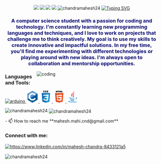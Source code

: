 <p align="center">
    <a href="https://github.com/ChandraMahesh24/ChandraMahesh24"><img src="https://img.shields.io/badge/status-updating-brightgreen.svg"></a>
    <a href="https://github.com/ChandraMahesh24/ChandraMahesh24/graphs/contributors"><img src="https://img.shields.io/github/contributors/BEPb/BEPb?color=blue"></a>
    <a href="https://github.com/ChandraMahesh24/ChandraMahesh24/stargazers"><img src="https://img.shields.io/github/stars/ChandraMahesh24/ChandraMahesh24.svg?logo=github"></a>
    <a href="https://github.com/ChandraMahesh24/ChandraMahesh24/network/members"><img src="https://img.shields.io/github/forks/ChandraMahesh24/ChandraMahesh24.svg?color=blue&logo=github"></a>
<img
    src="https://komarev.com/ghpvc/?username=chandramahesh24&label=Profile%20views&color=0e75b6&style=flat"
    alt="chandramahesh24"</p>
<a href="https://git.io/typing-svg"><img src="https://readme-typing-svg.demolab.com?font=Fira+Code&weight=6000&size=28&duration=5304&pause=1000&color=1F37F7&background=FFD22800&center=true&vCenter=true&width=850&lines=Hi+there+%F0%9F%91%8BI+am+Mahesh+Chandra+;+Welcome+to+My+Profile!+;Always+learning+new+things" alt="Typing SVG" /></a>
<h3 align="center"style="color: rgb(9, 9, 114)">
 A computer science student with a passion for coding and
  technology. I'm constantly learning new programming languages and techniques,
  and I love to work on projects that challenge me to think creatively. My goal
  is to use my skills to create innovative and impactful solutions. In my free
  time, you'll find me experimenting with different technologies or playing
  around with new ideas. I'm always open to collaboration and mentorship
  opportunities.
</h3>
<img
  align="right"
  alt="coding"
  width="400"
  src="https://media3.giphy.com/media/qgQUggAC3Pfv687qPC/giphy.gif?cid=ecf05e47vqmrx8vappev0f2ifkwsuskvjny1k7ocda0o8ltu&rid=giphy.gif&ct=g"
/>

<h3 align="left">Languages and Tools:</h3>
<p align="left">
  <a href="https://www.arduino.cc/" target="_blank" rel="noreferrer">
    <img
      src="https://cdn.worldvectorlogo.com/logos/arduino-1.svg"
      alt="arduino"
      width="40"
      height="40"
    />
  </a>
  <a href="https://www.cprogramming.com/" target="_blank" rel="noreferrer">
    <img
      src="https://raw.githubusercontent.com/devicons/devicon/master/icons/c/c-original.svg"
      alt="c"
      width="40"
      height="40"
    />
  </a>
  <a href="https://www.w3schools.com/css/" target="_blank" rel="noreferrer">
    <img
      src="https://raw.githubusercontent.com/devicons/devicon/master/icons/css3/css3-original-wordmark.svg"
      alt="css3"
      width="40"
      height="40"
    />
  </a>
  <a href="https://www.w3.org/html/" target="_blank" rel="noreferrer">
    <img
      src="https://raw.githubusercontent.com/devicons/devicon/master/icons/html5/html5-original-wordmark.svg"
      alt="html5"
      width="40"
      height="40"
    />
  </a>
  <a href="https://www.java.com" target="_blank" rel="noreferrer">
    <img
      src="https://raw.githubusercontent.com/devicons/devicon/master/icons/java/java-original.svg"
      alt="java"
      width="40"
      height="40"
    />
  </a>
</p>

<p>
  <img
    align="left"
    src="https://github-readme-stats.vercel.app/api/top-langs?username=chandramahesh24&show_icons=true&locale=en&layout=compact"
    alt="chandramahesh24"
  />
</p>

<p>
  &nbsp;<img
    align="center"
    src="https://github-readme-stats.vercel.app/api?username=chandramahesh24&show_icons=true&locale=en"
    alt="chandramahesh24"
  />
</p>
- 📫 How to reach me **mahesh.mahi.cnd@gmail.com**

<h3 align="left">Connect with me:</h3>
<p align="left">
  <a
    href="https://in.linkedin.com/in/mahesh-chandra-8433121a5"
    target="blank"
    ><img
      align="center"
      src="https://raw.githubusercontent.com/rahuldkjain/github-profile-readme-generator/master/src/images/icons/Social/linked-in-alt.svg"
      alt="https://www.linkedin.com/in/mahesh-chandra-8433121a5"
      height="30"
      width="40"
  /></a>
</p>

<p>
  <img
    align="center"
    src="https://github-readme-streak-stats.herokuapp.com/?user=chandramahesh24&"
    alt="chandramahesh24"
  />
</p>

